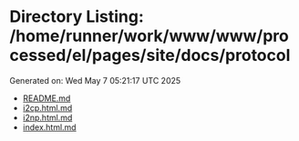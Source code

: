 # Directory Listing: /home/runner/work/www/www/processed/el/pages/site/docs/protocol
Generated on: Wed May  7 05:21:17 UTC 2025

- [README.md](README.md)
- [i2cp.html.md](i2cp.html.md)
- [i2np.html.md](i2np.html.md)
- [index.html.md](index.html.md)
